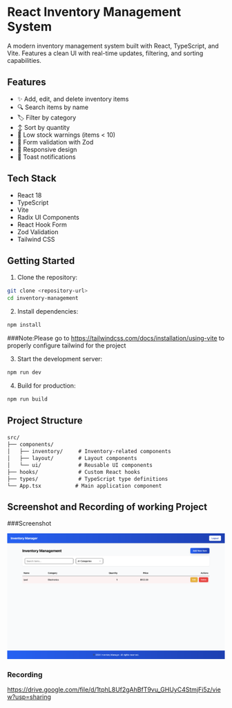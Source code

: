 # React Inventory Management System

A modern inventory management system built with React, TypeScript, and Vite. Features a clean UI with real-time updates, filtering, and sorting capabilities.

## Features

- ✨ Add, edit, and delete inventory items
- 🔍 Search items by name
- 🏷️ Filter by category
- ↕️ Sort by quantity
- 🚨 Low stock warnings (items < 10)
- 🎯 Form validation with Zod
- 📱 Responsive design
- 🔔 Toast notifications

## Tech Stack

- React 18
- TypeScript
- Vite
- Radix UI Components
- React Hook Form
- Zod Validation
- Tailwind CSS

## Getting Started

1. Clone the repository:

```bash
git clone <repository-url>
cd inventory-management
```

2. Install dependencies:

```bash
npm install
```

###Note:Please go to https://tailwindcss.com/docs/installation/using-vite to properly configure tailwind for the project

3. Start the development server:

```bash
npm run dev
```

4. Build for production:

```bash
npm run build
```

## Project Structure

```
src/
├── components/
│   ├── inventory/     # Inventory-related components
│   ├── layout/        # Layout components
│   └── ui/            # Reusable UI components
├── hooks/             # Custom React hooks
├── types/             # TypeScript type definitions
└── App.tsx           # Main application component
```

## Screenshot and Recording of working Project

###Screenshot

![alt text](image.png)

### Recording

https://drive.google.com/file/d/1tphL8Uf2gAhBfT9vu_GHUyC4StmjFi5z/view?usp=sharing
